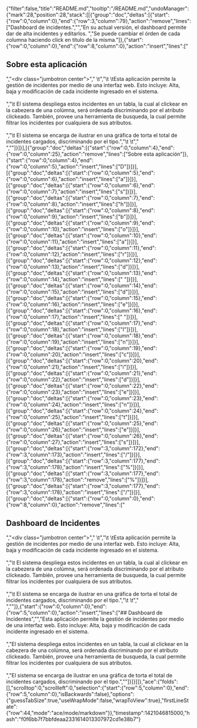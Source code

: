 {"filter":false,"title":"README.md","tooltip":"/README.md","undoManager":{"mark":28,"position":28,"stack":[[{"group":"doc","deltas":[{"start":{"row":0,"column":0},"end":{"row":3,"column":79},"action":"remove","lines":["Dashboard de incidentes.","","En su actual versión, el dashboard permite dar de alta incidentes y editarlos. ","Se puede cambiar el órden de cada columna haciendo click en título de la misma."]},{"start":{"row":0,"column":0},"end":{"row":8,"column":0},"action":"insert","lines":["<h2>Sobre esta aplicación</h2>","<div class=\"jumbotron center\">","       \t<td>","\t      \tEsta aplicación permite la gestión de incidentes por medio de una interfaz web. Esto incluye: Alta, baja y modificación de cada incidente ingresado en el sistema. <br><br>","\t        El sistema despliega estos incidentes en un tabla, la cual al clickear en la cabezera de una colúmna, será ordenada discriminando por el atributo clickeado. También, provee una herramienta de busqueda, la cual permite filtrar los incidentes por cualquiera de sus atributos. <br><br>","\t        El sistema se encarga de ilustrar en una gráfica de torta el total de incidentes cargados, discriminando por el tipo.","\t   \t</td>","<div>",""]}]}],[{"group":"doc","deltas":[{"start":{"row":0,"column":4},"end":{"row":0,"column":25},"action":"remove","lines":["Sobre esta aplicación"]},{"start":{"row":0,"column":4},"end":{"row":0,"column":5},"action":"insert","lines":["D"]}]}],[{"group":"doc","deltas":[{"start":{"row":0,"column":5},"end":{"row":0,"column":6},"action":"insert","lines":["a"]}]}],[{"group":"doc","deltas":[{"start":{"row":0,"column":6},"end":{"row":0,"column":7},"action":"insert","lines":["s"]}]}],[{"group":"doc","deltas":[{"start":{"row":0,"column":7},"end":{"row":0,"column":8},"action":"insert","lines":["h"]}]}],[{"group":"doc","deltas":[{"start":{"row":0,"column":8},"end":{"row":0,"column":9},"action":"insert","lines":["b"]}]}],[{"group":"doc","deltas":[{"start":{"row":0,"column":9},"end":{"row":0,"column":10},"action":"insert","lines":["o"]}]}],[{"group":"doc","deltas":[{"start":{"row":0,"column":10},"end":{"row":0,"column":11},"action":"insert","lines":["a"]}]}],[{"group":"doc","deltas":[{"start":{"row":0,"column":11},"end":{"row":0,"column":12},"action":"insert","lines":["r"]}]}],[{"group":"doc","deltas":[{"start":{"row":0,"column":12},"end":{"row":0,"column":13},"action":"insert","lines":["d"]}]}],[{"group":"doc","deltas":[{"start":{"row":0,"column":13},"end":{"row":0,"column":14},"action":"insert","lines":[" "]}]}],[{"group":"doc","deltas":[{"start":{"row":0,"column":14},"end":{"row":0,"column":15},"action":"insert","lines":["d"]}]}],[{"group":"doc","deltas":[{"start":{"row":0,"column":15},"end":{"row":0,"column":16},"action":"insert","lines":["e"]}]}],[{"group":"doc","deltas":[{"start":{"row":0,"column":16},"end":{"row":0,"column":17},"action":"insert","lines":[" "]}]}],[{"group":"doc","deltas":[{"start":{"row":0,"column":17},"end":{"row":0,"column":18},"action":"insert","lines":["I"]}]}],[{"group":"doc","deltas":[{"start":{"row":0,"column":18},"end":{"row":0,"column":19},"action":"insert","lines":["n"]}]}],[{"group":"doc","deltas":[{"start":{"row":0,"column":19},"end":{"row":0,"column":20},"action":"insert","lines":["c"]}]}],[{"group":"doc","deltas":[{"start":{"row":0,"column":20},"end":{"row":0,"column":21},"action":"insert","lines":["i"]}]}],[{"group":"doc","deltas":[{"start":{"row":0,"column":21},"end":{"row":0,"column":22},"action":"insert","lines":["d"]}]}],[{"group":"doc","deltas":[{"start":{"row":0,"column":22},"end":{"row":0,"column":23},"action":"insert","lines":["e"]}]}],[{"group":"doc","deltas":[{"start":{"row":0,"column":23},"end":{"row":0,"column":24},"action":"insert","lines":["n"]}]}],[{"group":"doc","deltas":[{"start":{"row":0,"column":24},"end":{"row":0,"column":25},"action":"insert","lines":["t"]}]}],[{"group":"doc","deltas":[{"start":{"row":0,"column":25},"end":{"row":0,"column":26},"action":"insert","lines":["e"]}]}],[{"group":"doc","deltas":[{"start":{"row":0,"column":26},"end":{"row":0,"column":27},"action":"insert","lines":["s"]}]}],[{"group":"doc","deltas":[{"start":{"row":3,"column":172},"end":{"row":3,"column":173},"action":"insert","lines":["/"]}]}],[{"group":"doc","deltas":[{"start":{"row":3,"column":177},"end":{"row":3,"column":178},"action":"insert","lines":["%"]}]}],[{"group":"doc","deltas":[{"start":{"row":3,"column":177},"end":{"row":3,"column":178},"action":"remove","lines":["%"]}]}],[{"group":"doc","deltas":[{"start":{"row":3,"column":177},"end":{"row":3,"column":178},"action":"insert","lines":["/"]}]}],[{"group":"doc","deltas":[{"start":{"row":0,"column":0},"end":{"row":8,"column":0},"action":"remove","lines":["<h2>Dashboard de Incidentes</h2>","<div class=\"jumbotron center\">","       \t<td>","\t      \tEsta aplicación permite la gestión de incidentes por medio de una interfaz web. Esto incluye: Alta, baja y modificación de cada incidente ingresado en el sistema. </br></br>","\t        El sistema despliega estos incidentes en un tabla, la cual al clickear en la cabezera de una colúmna, será ordenada discriminando por el atributo clickeado. También, provee una herramienta de busqueda, la cual permite filtrar los incidentes por cualquiera de sus atributos. <br><br>","\t        El sistema se encarga de ilustrar en una gráfica de torta el total de incidentes cargados, discriminando por el tipo.","\t   \t</td>","<div>",""]},{"start":{"row":0,"column":0},"end":{"row":5,"column":0},"action":"insert","lines":["## Dashboard de Incidentes","","Esta aplicación permite la gestión de incidentes por medio de una interfaz web. Esto incluye: Alta, baja y modificación de cada incidente ingresado en el sistema. <br><br>","El sistema despliega estos incidentes en un tabla, la cual al clickear en la cabezera de una colúmna, será ordenada discriminando por el atributo clickeado. También, provee una herramienta de busqueda, la cual permite filtrar los incidentes por cualquiera de sus atributos. <br><br>","El sistema se encarga de ilustrar en una gráfica de torta el total de incidentes cargados, discriminando por el tipo.",""]}]}]]},"ace":{"folds":[],"scrolltop":0,"scrollleft":0,"selection":{"start":{"row":5,"column":0},"end":{"row":5,"column":0},"isBackwards":false},"options":{"guessTabSize":true,"useWrapMode":false,"wrapToView":true},"firstLineState":{"row":44,"mode":"ace/mode/markdown"}},"timestamp":1421046815000,"hash":"f0f6bb7f7bbfdeaa2331614013307972cd1e38b7"}